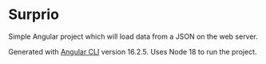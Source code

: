 # Surprio

Simple Angular project which will load data from a JSON on the web server.

Generated with [Angular CLI](https://github.com/angular/angular-cli) version 16.2.5.
Uses Node 18 to run the project.
